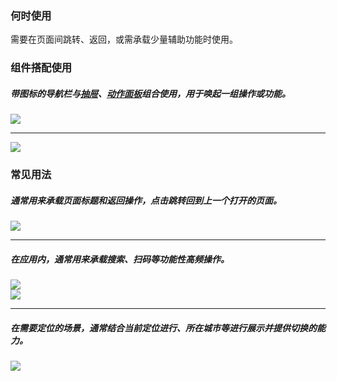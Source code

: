 

### 何时使用

需要在页面间跳转、返回，或需承载少量辅助功能时使用。

### 组件搭配使用

##### 带图标的导航栏与[抽屉](./drawer)、[动作面板](./action-sheet)组合使用，用于唤起一组操作或功能。

<div class="item">
   <img src="https://tdesign.gtimg.com/site/design/mobile-guide/navbar/navbar-1.png" />
</div>

<hr />

<div class="item">
  <img src="https://tdesign.gtimg.com/site/design/mobile-guide/navbar/navbar-2.png" />
</div>


### 常见用法

##### 通常用来承载页面标题和返回操作，点击跳转回到上一个打开的页面。

<div class="item">
  <img src="https://tdesign.gtimg.com/site/design/mobile-guide/navbar/navbar-3.png" />
</div>

<hr />

##### 在应用内，通常用来承载搜索、扫码等功能性高频操作。

<div class="legend">
   <div class="item">
    <img src="https://tdesign.gtimg.com/site/design/mobile-guide/navbar/navbar-4.png" />
  </div>

  <div class="item">
    <img src="https://tdesign.gtimg.com/site/design/mobile-guide/navbar/navbar-5.png" />
  </div>
</div>

<hr />

##### 在需要定位的场景，通常结合当前定位进行、所在城市等进行展示并提供切换的能力。
<div class="legend">
 <div class="item">
   <img src="https://tdesign.gtimg.com/site/design/mobile-guide/navbar/navbar-6.png" />
 </div>
</div>
